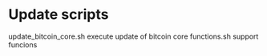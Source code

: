 # Update scripts
update_bitcoin_core.sh	execute update of bitcoin core
functions.sh		support funcions
